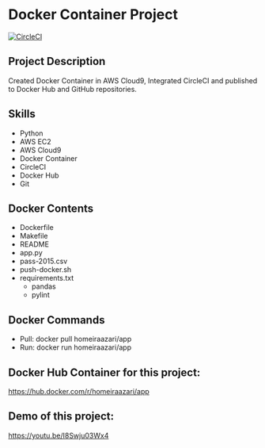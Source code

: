 # Docker Container Project
[![CircleCI](https://circleci.com/gh/homeiraazari/Docker-Container-Project.svg?style=svg)](https://circleci.com/gh/homeiraazari/Docker-Container-Project)
## Project Description
Created Docker Container in AWS Cloud9, Integrated CircleCI and published to Docker Hub and GitHub repositories.
## Skills
* Python
* AWS EC2
* AWS Cloud9
* Docker Container
* CircleCI
* Docker Hub
* Git
## Docker Contents
* Dockerfile
* Makefile
* README
* app.py
* pass-2015.csv
* push-docker.sh
* requirements.txt
  * pandas
  * pylint
## Docker Commands
* Pull: docker pull homeiraazari/app
* Run: docker run homeiraazari/app
## Docker Hub Container for this project:
https://hub.docker.com/r/homeiraazari/app
## Demo of this project:
https://youtu.be/I8Swju03Wx4
